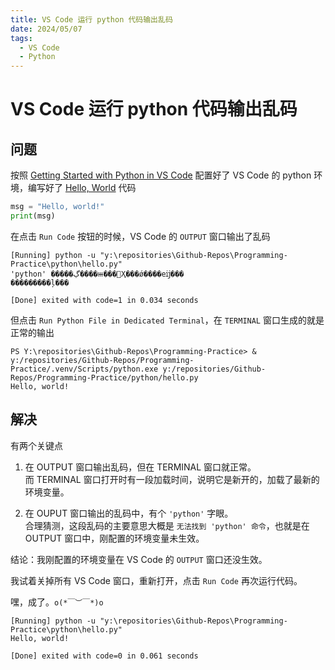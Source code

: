 ```yaml
---
title: VS Code 运行 python 代码输出乱码
date: 2024/05/07
tags:
  - VS Code
  - Python
---
```


# VS Code 运行 python 代码输出乱码

## 问题

按照 [Getting Started with Python in VS Code](https://code.visualstudio.com/docs/python/python-tutorial#__install-a-python-interpreter) 配置好了 VS Code 的 python 环境，编写好了 [Hello, World](https://en.wikipedia.org/wiki/%22Hello,_World!%22_program) 代码

```py
msg = "Hello, world!"
print(msg)
```

在点击 `Run Code` 按钮的时候，VS Code 的 `OUTPUT` 窗口输出了乱码

```
[Running] python -u "y:\repositories\Github-Repos\Programming-Practice\python\hello.py"
'python' �����ڲ����ⲿ���Ҳ���ǿ����еĳ���
���������ļ���

[Done] exited with code=1 in 0.034 seconds
```

但点击 `Run Python File in Dedicated Terminal`，在 `TERMINAL` 窗口生成的就是正常的输出

```
PS Y:\repositories\Github-Repos\Programming-Practice> & y:/repositories/Github-Repos/Programming-Practice/.venv/Scripts/python.exe y:/repositories/Github-Repos/Programming-Practice/python/hello.py
Hello, world!
```

## 解决

有两个关键点

1. 在 OUTPUT 窗口输出乱码，但在 TERMINAL 窗口就正常。<br>而 TERMINAL 窗口打开时有一段加载时间，说明它是新开的，加载了最新的环境变量。

2. 在 OUPUT 窗口输出的乱码中，有个 `'python'` 字眼。<br>合理猜测，这段乱码的主要意思大概是 `无法找到 'python' 命令`，也就是在 OUTPUT 窗口中，刚配置的环境变量未生效。

结论：我刚配置的环境变量在 VS Code 的 `OUTPUT` 窗口还没生效。

我试着关掉所有 VS Code 窗口，重新打开，点击 `Run Code` 再次运行代码。

嘿，成了。`o(*￣︶￣*)o`

```
[Running] python -u "y:\repositories\Github-Repos\Programming-Practice\python\hello.py"
Hello, world!

[Done] exited with code=0 in 0.061 seconds
```
